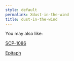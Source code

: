 ```yaml
---
style: default
permalink: Xdust-in-the-wind
title: dust-in-the-wind
---
```

You may also like:

[SCP-1086](http://scp-wiki.net/scp-1086)

[Epitaph](http://scp-wiki.net/epitaph)
